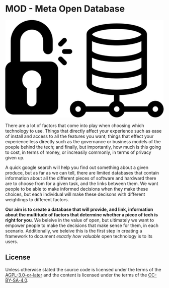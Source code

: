 # MOD - Meta Open Database

![Logo](resources/img/logo.svg)

There are a lot of factors that come into play when choosing which technology to 
use. Things that directly affect your experience such as ease of install and 
access to all the features you want; things that effect your experience less 
directly such as the governance or business models of the poeple behind the tech; 
and finally, but importantly, how much is this going to cost, in terms of money, 
or increasily commonly, in terms of privacy given up.

A quick google search will help you find out something about a given produce, but 
as far as we can tell, there are limited databases that contain information about 
all the different pieces of software and hardward there are to choose from for a 
given task, and the links between them. We want people to be able to make informed 
decisions when they make these choices, but each individual will make these 
decisons with different weightings to different factors.

**Our aim is to create a database that will provide, and link, information about 
the multitude of factors that determine whether a piece of tech is right for you**. 
We beleive in the value of open, but ultimately we want to empower people to make 
the decisions that make sense for them, in each scenario. Additionally, we beleive 
this is the first step in creating a framework to document *exactly how valuable* 
open technology is to its users.

## License

Unless otherwise stated the source code is licensed under the terms of the 
[AGPL-3.0-or-later](LICENSE) and the content is licensed under the terms of the 
[CC-BY-SA-4.0](LICENSE-content).


